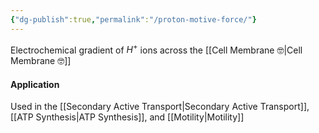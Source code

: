 ```yaml
---
{"dg-publish":true,"permalink":"/proton-motive-force/"}
---
```


Electrochemical gradient of $H^+$ ions across the [[Cell Membrane 🤓\|Cell Membrane 🤓]]

#### Application
Used in the [[Secondary Active Transport\|Secondary Active Transport]], [[ATP Synthesis\|ATP Synthesis]], and [[Motility\|Motility]]